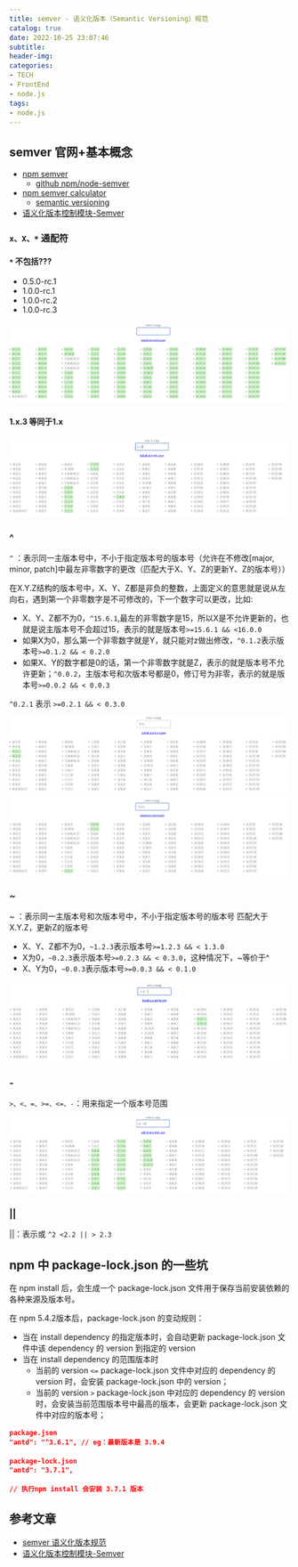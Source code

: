 ```yaml
---
title: semver - 语义化版本（Semantic Versioning）规范
catalog: true
date: 2022-10-25 23:07:46
subtitle:
header-img:
categories:
- TECH
- FrontEnd
- node.js
tags:
- node.js
---
```


## semver 官网+基本概念

- [npm semver](https://www.npmjs.com/package/semver)
  - [github npm/node-semver](https://github.com/npm/node-semver)
- [npm semver calculator](https://semver.npmjs.com/)
  - [semantic versioning](https://docs.npmjs.com/about-semantic-versioning)
- [语义化版本控制模块-Semver](https://juejin.cn/post/6844903516754935816)

### `x、X、*` 通配符

#### `*` 不包括???

- 0.5.0-rc.1
- 1.0.0-rc.1
- 1.0.0-rc.2
- 1.0.0-rc.3

![*](https://github.com/CatherineLiyuankun/PictureBed/raw/master/blog/post/semver/*.png)

#### 1.x.3 等同于1.x

![1.x.3](https://github.com/CatherineLiyuankun/PictureBed/raw/master/blog/post/semver/1.x.3.png)

### ^

`^` ：表示同一主版本号中，不小于指定版本号的版本号（允许在不修改[major, minor, patch]中最左非零数字的更改（匹配大于X、Y、Z的更新Y、Z的版本号））

在X.Y.Z结构的版本号中，X、Y、Z都是非负的整数，上面定义的意思就是说从左向右，遇到第一个非零数字是不可修改的，下一个数字可以更改，比如:

- X、Y、Z都不为0，`^15.6.1`,最左的非零数字是15，所以X是不允许更新的，也就是说主版本号不会超过15，表示的就是版本号`>=15.6.1 && <16.0.0`
- 如果X为0，那么第一个非零数字就是Y，就只能对z做出修改，`^0.1.2`表示版本号`>=0.1.2 && < 0.2.0`
- 如果X、Y的数字都是0的话，第一个非零数字就是Z，表示的就是版本号不允许更新；`^0.0.2`，主版本号和次版本号都是0，修订号为非零，表示的就是版本号`>=0.0.2 && < 0.0.3`


`^0.2.1` 表示 `>=0.2.1 && < 0.3.0`

![^0.2.1](https://github.com/CatherineLiyuankun/PictureBed/raw/master/blog/post/semver/^0.2.1.png)
![^1.2.1](https://github.com/CatherineLiyuankun/PictureBed/raw/master/blog/post/semver/^1.2.1.png)


### ~

~ ：表示同一主版本号和次版本号中，不小于指定版本号的版本号
匹配大于X.Y.Z，更新Z的版本号

- X、Y、Z都不为0，`~1.2.3`表示版本号`>=1.2.3 && < 1.3.0`
- X为0，`~0.2.3`表示版本号`>=0.2.3 && < 0.3.0`，这种情况下，~等价于^
- X、Y为0，`~0.0.3`表示版本号`>=0.0.3 && < 0.1.0`

![~4.11.1](https://github.com/CatherineLiyuankun/PictureBed/raw/master/blog/post/semver/~4.11.1.png)


### -

`>、<、=、>=、<=、-`：用来指定一个版本号范围

![v2 - v3](https://github.com/CatherineLiyuankun/PictureBed/raw/master/blog/post/semver/v2%20-%20v3.png)

### ||

||：表示或
 `^2 <2.2 || > 2.3`

## npm 中 package-lock.json 的一些坑

在 npm install 后，会生成一个 package-lock.json 文件用于保存当前安装依赖的各种来源及版本号。

在 npm 5.4.2版本后，package-lock.json 的变动规则：

- 当在 install dependency 的指定版本时，会自动更新 package-lock.json 文件中该 dependency 的 version 到指定的 version
- 当在 install dependency 的范围版本时
  - 当前的 version `<=` package-lock.json 文件中对应的 dependency 的 version 时，会安装 package-lock.json 中的 version；
  - 当前的 version `>` package-lock.json 中对应的 dependency 的 version 时，会安装当前范围版本号中最高的版本，会更新 package-lock.json 文件中对应的版本号；

```json
package.json
"antd": "^3.6.1", // eg：最新版本是 3.9.4

package-lock.json
"antd": "3.7.1",

// 执行npm install 会安装 3.7.1 版本
```


## 参考文章

- [semver 语义化版本规范](https://www.jianshu.com/p/a7490344044f)
- [语义化版本控制模块-Semver](https://juejin.cn/post/6844903516754935816)

